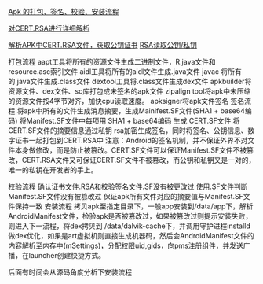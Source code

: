 [Apk 的打包、签名、校验、安装流程](https://www.jianshu.com/p/42813f9fd438)

[对CERT.RSA进行详细解析](https://blog.csdn.net/liyunlong19870123/article/details/54617679)

[解析APK中CERT.RSA文件，获取公钥证书](https://blog.csdn.net/qq_25657125/article/details/131065903?spm=1001.2101.3001.6650.1&utm_medium=distribute.pc_relevant.none-task-blog-2%7Edefault%7EBlogCommendFromBaidu%7ERate-1-131065903-blog-50364422.235%5Ev38%5Epc_relevant_sort&depth_1-utm_source=distribute.pc_relevant.none-task-blog-2%7Edefault%7EBlogCommendFromBaidu%7ERate-1-131065903-blog-50364422.235%5Ev38%5Epc_relevant_sort&utm_relevant_index=2)
[RSA读取公钥/私钥](https://blog.csdn.net/LK10207160511/article/details/50364422?spm=1001.2101.3001.6650.5&utm_medium=distribute.pc_relevant.none-task-blog-2%7Edefault%7EBlogCommendFromBaidu%7ERate-5-50364422-blog-131065903.235%5Ev38%5Epc_relevant_sort&depth_1-utm_source=distribute.pc_relevant.none-task-blog-2%7Edefault%7EBlogCommendFromBaidu%7ERate-5-50364422-blog-131065903.235%5Ev38%5Epc_relevant_sort&utm_relevant_index=6)

[]()
[]()
[]()
[]()


打包流程
aapt工具将所有的资源文件生成二进制文件，R.java文件和resource.asc索引文件
aidl工具将所有的aidl文件生成.java文件
javac 将所有的.java文件生成.class文件
dextool工具将.class文件生成dex文件
apkbuilder将资源文件、dex文件、so库打包成未签名的apk文件
zipalign tool将apk中未压缩的资源文件按4字节对齐，加快cpu读取速度。
apksigner将apk文件签名
签名流程
将apk中所有的文件生成消息摘要，生成Mainifest.SF文件(SHA1 + base64编码)
将Manifest.SF文件中每项用 SHA1 + base64编码 生成 CERT.SF文件
将CERT.SF文件的摘要信息通过私钥 rsa加密生成签名，同时将签名、公钥信息、数字证书一起打包到CERT.RSA中
注意：Android的签名机制，并不保证外界不对文件本身做修改，而是防止被篡改。CERT.SF文件可以保证Manifest.SF文件不被篡改，CERT.RSA文件又可保证CERT.SF文件不被篡改，而公钥和私钥又是一对的，唯一的私钥在开发者的手上。

校验流程
确认证书文件.RSA和校验签名文件.SF没有被更改过
使用.SF文件判断Manifest.SF文件没有被篡改过
保证apk所有文件对应的摘要值与Manifest.SF文件保持一致
安装流程
拷贝apk至指定目录下，一般app安装到/data/app下，解析AndroidManifest文件，检验apk是否被篡改过，如果被篡改过则提示安装失败，则进入下一流程，将dex拷贝到 /data/dalvik-cache下，并调用守护进程installd做dex优化，如果是art虚拟机则直接生成机器码，然后会AndroidManifest文件的内容解析至内存中(mSettings)，分配权限uid,gids，向pms注册组件，并发送广播，在launcher创建快捷方式。

后面有时间会从源码角度分析下安装流程
